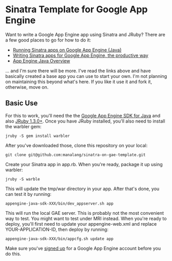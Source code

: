 Sinatra Template for Google App Engine
=====================================

Want to write a Google App Engine app using Sinatra and JRuby?  There are a few good places to go for how to do it:

 * [Running Sinatra apps on Google App Engine (Java)](http://blog.bigcurl.de/2009/04/running-sinatra-apps-on-google.html)
 * [Writing Sinatra apps for Google App Engine, the productive way](http://dev.massivebraingames.com/past/2009/4/15/writing_sinatra_apps_for_google/)
 * [App Engine Java Overview](http://code.google.com/appengine/docs/java/overview.html)

... and I'm sure there will be more.  I've read the links above and have basically created a base app you can use to start your own.  I'm not planning on maintaining this beyond what's here.  If you like it use it and fork it, otherwise, move on.

Basic Use
---------

For this to work, you'll need the the [Google App Engine SDK for Java](http://code.google.com/appengine/downloads.html#Google_App_Engine_SDK_for_Java) and also [JRuby 1.3.0+](http://jruby.org).  Once you have JRuby installed, you'll also need to install the warbler gem:

	jruby -S gem install warbler

After you've downloaded those, clone this repository on your local:

	git clone git@github.com:manalang/sinatra-on-gae-template.git
	
Create your Sinatra app in app.rb.  When you're ready, package it up using warbler:

	jruby -S warble
	
This will update the tmp/war directory in your app.  After that's done, you can test it by running:

	appengine-java-sdk-XXX/bin/dev_appserver.sh app
	
This will run the local GAE server.  This is probably not the most convenient way to test.  You might want to test under MRI instead.  When you're ready to deploy, you'll first need to update your appengine-web.xml and replace YOUR-APPLICATION-ID, then deploy by running:

	appengine-java-sdk-XXX/bin/appcfg.sh update app
	
Make sure you've [signed up](http://appengine.google.com/) for a Google App Engine account before you do this.
